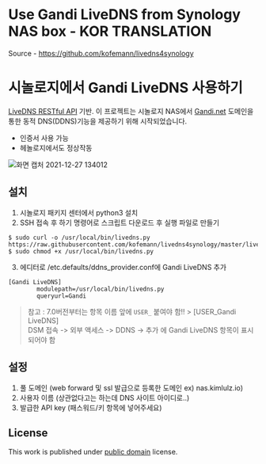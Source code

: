 # Use Gandi LiveDNS from Synology NAS box - KOR TRANSLATION
Source - https://github.com/kofemann/livedns4synology
# 시놀로지에서 Gandi LiveDNS 사용하기
[LiveDNS RESTful API][1] 기반.
이 프로젝트는 시놀로지 NAS에서 [Gandi.net](https://www.gandi.net/en) 도메인을 통한 동적 DNS(DDNS)기능을 제공하기 위해 시작되었습니다.
* 인증서 사용 가능    
* 헤놀로지에서도 정상작동     

![화면 캡처 2021-12-27 134012](https://user-images.githubusercontent.com/42508318/147435142-2f7e7b58-a395-4653-a35e-1549028b6271.png)

## 설치
1. 시놀로지 패키지 센터에서 python3 설치
2. SSH 접속 후 하기 명령어로 스크립트 다운로드 후 실행 파일로 만들기
```
$ sudo curl -o /usr/local/bin/livedns.py https://raw.githubusercontent.com/kofemann/livedns4synology/master/livedns.py
$ sudo chmod +x /usr/local/bin/livedns.py
```
3. 에디터로 /etc.defaults/ddns_provider.conf에 Gandi LiveDNS 추가
```
[Gandi LiveDNS]
        modulepath=/usr/local/bin/livedns.py
        queryurl=Gandi
```
> 참고 : 7.0버전부터는 항목 이름 앞에 `USER_` 붙여야 함!! > [USER_Gandi LiveDNS]     
DSM 접속 -> 외부 액세스 -> DDNS -> 추가 에 Gandi LiveDNS 항목이 표시되어야 함    

## 설정
1. 풀 도메인 (web forward 및 ssl 발급으로 등록한 도메인 ex) nas.kimlulz.io)    
1. 사용자 이름 (상관없다고는 하는데 DNS 사이트 아이디로..)    
1. 발급한 API key (패스워드/키 항목에 넣어주세요)    

## License

This work is published under [public domain](https://creativecommons.org/licenses/publicdomain/) license.

[1]: https://api.gandi.net/docs/livedns/
